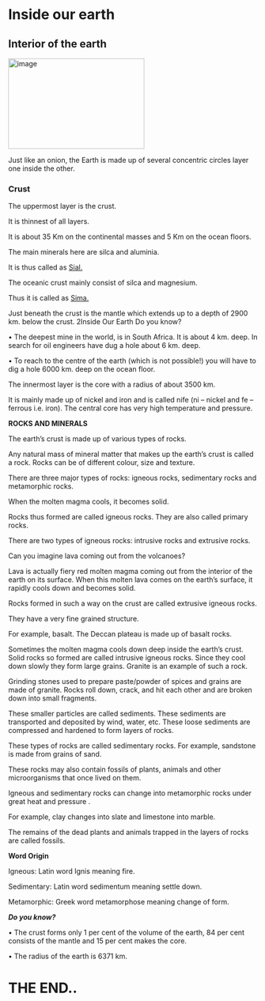 # Inside our earth

## Interior of the earth

<img width="275" height="183" alt="image" src="https://github.com/user-attachments/assets/c3a76aa3-200d-4aa6-9975-1f7a6d8edc02" />

Just like an onion, the Earth is made up of several concentric circles layer one inside the other.

### Crust

The uppermost layer is the crust.

It is thinnest of all layers.

It is about 35 Km on the continental masses and 5 Km on the ocean floors.

The main minerals here are silca and aluminia.

It is thus called as <ins>Sial.</ins>

The oceanic crust mainly consist of silca and magnesium.

Thus it is called as <ins>Sima.</ins>

Just beneath the crust
is the mantle which
extends up to a depth of
2900 km. below the crust.
2Inside Our Earth
Do you know?

• The deepest mine in
the world, is in
South Africa. It is
about 4 km. deep. In
search for oil
engineers have dug a
hole about 6 km.
deep.

• To reach to the
centre of the earth
(which is not
possible!) you will
have to dig a hole
6000 km. deep on
the ocean floor.

The innermost layer is the core with a radius of about
3500 km.

It is mainly made up of nickel and iron and is
called nife (ni – nickel and fe – ferrous i.e. iron). The
central core has very high temperature and pressure.

**ROCKS AND MINERALS**

The earth’s crust is made up of various types of rocks.

Any natural mass of mineral matter that makes up the
earth’s crust is called a rock. Rocks can be of different
colour, size and texture.

There are three major types of rocks: igneous rocks,
sedimentary rocks and metamorphic rocks.

When the molten magma cools, it becomes solid.

Rocks thus formed are called igneous rocks.
They are
also called primary rocks.

There are two types of igneous
rocks: intrusive rocks and extrusive rocks.

Can you imagine lava coming out from the volcanoes?

Lava is actually fiery red molten magma coming out from
the interior of the earth on its surface. When this molten
lava comes on the earth’s surface, it rapidly cools down
and becomes solid. 

Rocks formed in such a way on the
crust are called extrusive igneous rocks.

They have a
very fine grained structure.

For example, basalt. The
Deccan plateau is made up of basalt rocks.

Sometimes
the molten magma cools down deep inside the earth’s
crust. Solid rocks so formed are called intrusive igneous
rocks. Since they cool down slowly they form large
grains. Granite is an example of such a rock.

Grinding
stones used to prepare paste/powder of spices and grains
are made of granite.
Rocks roll down, crack, and hit each other and are
broken down into small fragments.

These smaller particles
are called sediments. These sediments are transported
and deposited by wind, water, etc. These loose
sediments are compressed and hardened to form
layers of rocks. 

These types of rocks are called
sedimentary rocks. For example, sandstone is
made from grains of sand.

These rocks may also
contain fossils of plants, animals and other microorganisms that once lived on them.

Igneous and sedimentary rocks can change
into metamorphic rocks under great heat and
pressure .

For example, clay changes into
slate and limestone into marble.

 The remains
of the dead plants and
animals trapped in
the layers of rocks are
called fossils.

**Word Origin**

Igneous: Latin word
Ignis meaning fire.

Sedimentary: Latin
word sedimentum
meaning settle down.

Metamorphic: Greek
word metamorphose
meaning change of form.

**_Do you know?_**

• The crust forms only
1 per cent of the
volume of the earth,
84 per cent consists
of the mantle and
15 per cent makes
the core.

• The radius of the
earth is 6371 km.

# THE END..

